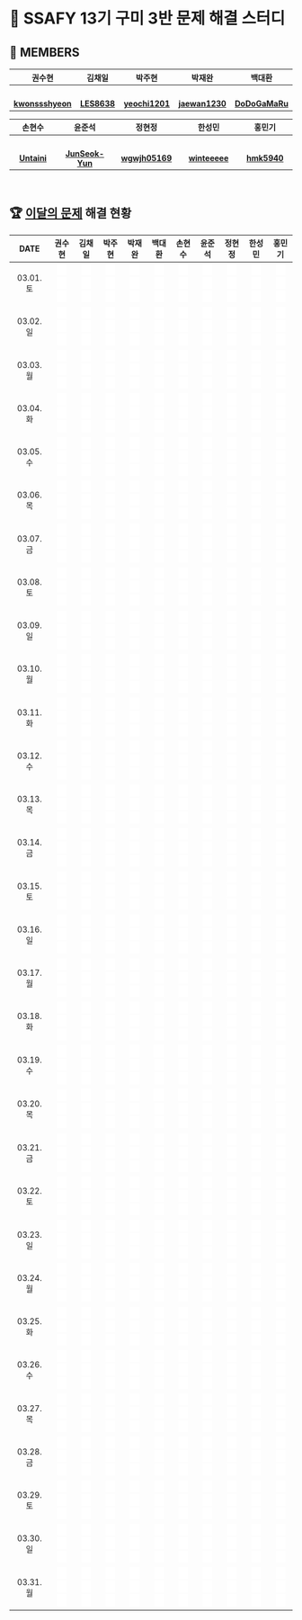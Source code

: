 <!--
<img src="https://d2gd6pc034wcta.cloudfront.net/tier/6-a.svg" width="12px" />
<img src="https://d2gd6pc034wcta.cloudfront.net/tier/11-a.svg" width="12px" />
<img src="https://d2gd6pc034wcta.cloudfront.net/tier/16-a.svg" width="12px" />
-->
# 🩵 SSAFY 13기 구미 3반 문제 해결 스터디
## 👥 MEMBERS
<table>
  <thead>
    <tr><th width="180px">권수현</th><th width="180px">김채일</th><th width="180px">박주현</th><th width="180px">박재완</th><th width="180px">백대환</th></tr>
  </thead>
  <tbody>
   <tr>
    <td align="center"><a href="https://github.com/kwonssshyeon"><img src="https://avatars.githubusercontent.com/kwonssshyeon" width="60px" alt=""></a></td>
    <td align="center"><a href="https://github.com/LES8638"><img src="https://avatars.githubusercontent.com/LES8638" width="60px" alt=""></a></td>
    <td align="center"><a href="https://github.com/yeochi1201"><img src="https://avatars.githubusercontent.com/yeochi1201" width="60px" alt=""></a></td>
    <td align="center"><a href="https://github.com/jaewan1230"><img src="https://avatars.githubusercontent.com/jaewan1230" width="60px" alt=""></a></td>
    <td align="center"><a href="https://github.com/DoDoGaMaRu"><img src="https://avatars.githubusercontent.com/DoDoGaMaRu" width="60px" alt=""></a></td>
  </tr>
    <tr>
      <td align="center"><a href="https://github.com/kwonssshyeon"><b>kwonssshyeon</b></a></td>
      <td align="center"><a href="https://github.com/LES8638"><b>LES8638</b></a></td>
      <td align="center"><a href="https://github.com/yeochi1201"><b>yeochi1201</b></a></td>
      <td align="center"><a href="https://github.com/jaewan1230"><b>jaewan1230</b></a></td>
      <td align="center"><a href="https://github.com/DoDoGaMaRu"><b>DoDoGaMaRu</b></a></td>
    </tr>
  </tbody>
</table>

<table>
  <thead>
    <tr><th width="180px">손현수</th><th width="180px">윤준석</th><th width="180px">정현정</th><th width="180px">한성민</th><th width="180px">홍민기</th></tr>
  </thead>
  <tbody>
     <tr>
      <td align="center"><a href="https://github.com/Untaini"><img src="https://avatars.githubusercontent.com/Untaini" width="60px" alt=""></a></td>
      <td align="center"><a href="https://github.com/JunSeok-Yun"><img src="https://avatars.githubusercontent.com/JunSeok-Yun" width="60px" alt=""></a></td>
      <td align="center"><a href="https://github.com/wgwjh05169"><img src="https://avatars.githubusercontent.com/wgwjh05169" width="60px" alt=""></a></td>
      <td align="center"><a href="https://github.com/winteeeee"><img src="https://avatars.githubusercontent.com/winteeeee" width="60px" alt=""></a></td>
      <td align="center"><a href="https://github.com/hmk5940"><img src="https://avatars.githubusercontent.com/hmk5940" width="60px" alt=""></a></td>
    </tr>
    <tr>
      <td align="center"><a href="https://github.com/Untaini"><b>Untaini</b></a></td>
      <td align="center"><a href="https://github.com/JunSeok-Yun"><b>JunSeok-Yun</b></a></td>
      <td align="center"><a href="https://github.com/wgwjh05169"><b>wgwjh05169</b></a></td>
      <td align="center"><a href="https://github.com/winteeeee"><b>winteeeee</b></a></td>
      <td align="center"><a href="https://github.com/hmk5940"><b>hmk5940</b></a></td>
    </tr>
  </tbody>
</table>

<br>

## 🏆 [이달의 문제](https://github.com/Problem-solve-study/code-store) 해결 현황
<table>
  <thead>
    <tr><th width="100px">DATE</th><th width="80px">권수현</th><th width="80px">김채일</th><th width="80px">박주현</th><th width="80px">박재완</th><th width="80px">백대환</th><th width="80px">손현수</th><th width="80px">윤준석</th><th width="80px">정현정</th><th width="80px">한성민</th><th width="80px">홍민기</th></tr>
  </thead>
  <tbody id="problem-solve-table-body">
    <tr id="0301-tr"> <td align="center"> 03.01. 토 </td>
      <td class="ksh-td"><div align="center"><span class="easy"><img src="blank.svg" height="21px"></span><span class="normal"><img src="blank.svg" height="21px"></span><span class="hard"><img src="blank.svg" height="21px"></span></div></td>
      <td class="kci-td"><div align="center"><span class="easy"><img src="blank.svg" height="21px"></span><span class="normal"><img src="blank.svg" height="21px"></span><span class="hard"><img src="blank.svg" height="21px"></span></div></td>
      <td class="pjh-td"><div align="center"><span class="easy"><img src="blank.svg" height="21px"></span><span class="normal"><img src="blank.svg" height="21px"></span><span class="hard"><img src="blank.svg" height="21px"></span></div></td>
      <td class="pjw-td"><div align="center"><span class="easy"><img src="blank.svg" height="21px"></span><span class="normal"><img src="blank.svg" height="21px"></span><span class="hard"><img src="blank.svg" height="21px"></span></div></td>
      <td class="pdh-td"><div align="center"><span class="easy"><img src="blank.svg" height="21px"></span><span class="normal"><img src="blank.svg" height="21px"></span><span class="hard"><img src="blank.svg" height="21px"></span></div></td>
      <td class="shs-td"><div align="center"><span class="easy"><img src="blank.svg" height="21px"></span><span class="normal"><img src="blank.svg" height="21px"></span><span class="hard"><img src="blank.svg" height="21px"></span></div></td>
      <td class="yjs-td"><div align="center"><span class="easy"><img src="blank.svg" height="21px"></span><span class="normal"><img src="blank.svg" height="21px"></span><span class="hard"><img src="blank.svg" height="21px"></span></div></td>
      <td class="jhj-td"><div align="center"><span class="easy"><img src="blank.svg" height="21px"></span><span class="normal"><img src="blank.svg" height="21px"></span><span class="hard"><img src="blank.svg" height="21px"></span></div></td>
      <td class="hsm-td"><div align="center"><span class="easy"><img src="blank.svg" height="21px"></span><span class="normal"><img src="blank.svg" height="21px"></span><span class="hard"><img src="blank.svg" height="21px"></span></div></td>
      <td class="hmg-td"><div align="center"><span class="easy"><img src="blank.svg" height="21px"></span><span class="normal"><img src="blank.svg" height="21px"></span><span class="hard"><img src="blank.svg" height="21px"></span></div></td>
    </tr>
    <tr id="0302-tr"> <td align="center"> 03.02. 일 </td>
      <td class="ksh-td"><div align="center"><span class="easy"><img src="blank.svg" height="21px"></span><span class="normal"><img src="blank.svg" height="21px"></span><span class="hard"><img src="blank.svg" height="21px"></span></div></td>
      <td class="kci-td"><div align="center"><span class="easy"><img src="blank.svg" height="21px"></span><span class="normal"><img src="blank.svg" height="21px"></span><span class="hard"><img src="blank.svg" height="21px"></span></div></td>
      <td class="pjh-td"><div align="center"><span class="easy"><img src="blank.svg" height="21px"></span><span class="normal"><img src="blank.svg" height="21px"></span><span class="hard"><img src="blank.svg" height="21px"></span></div></td>
      <td class="pjw-td"><div align="center"><span class="easy"><img src="blank.svg" height="21px"></span><span class="normal"><img src="blank.svg" height="21px"></span><span class="hard"><img src="blank.svg" height="21px"></span></div></td>
      <td class="pdh-td"><div align="center"><span class="easy"><img src="blank.svg" height="21px"></span><span class="normal"><img src="blank.svg" height="21px"></span><span class="hard"><img src="blank.svg" height="21px"></span></div></td>
      <td class="shs-td"><div align="center"><span class="easy"><img src="blank.svg" height="21px"></span><span class="normal"><img src="blank.svg" height="21px"></span><span class="hard"><img src="blank.svg" height="21px"></span></div></td>
      <td class="yjs-td"><div align="center"><span class="easy"><img src="blank.svg" height="21px"></span><span class="normal"><img src="blank.svg" height="21px"></span><span class="hard"><img src="blank.svg" height="21px"></span></div></td>
      <td class="jhj-td"><div align="center"><span class="easy"><img src="blank.svg" height="21px"></span><span class="normal"><img src="blank.svg" height="21px"></span><span class="hard"><img src="blank.svg" height="21px"></span></div></td>
      <td class="hsm-td"><div align="center"><span class="easy"><img src="blank.svg" height="21px"></span><span class="normal"><img src="blank.svg" height="21px"></span><span class="hard"><img src="blank.svg" height="21px"></span></div></td>
      <td class="hmg-td"><div align="center"><span class="easy"><img src="blank.svg" height="21px"></span><span class="normal"><img src="blank.svg" height="21px"></span><span class="hard"><img src="blank.svg" height="21px"></span></div></td>
    </tr>
    <tr id="0303-tr"> <td align="center"> 03.03. 월 </td>
      <td class="ksh-td"><div align="center"><span class="easy"><img src="blank.svg" height="21px"></span><span class="normal"><img src="blank.svg" height="21px"></span><span class="hard"><img src="blank.svg" height="21px"></span></div></td>
      <td class="kci-td"><div align="center"><span class="easy"><img src="blank.svg" height="21px"></span><span class="normal"><img src="blank.svg" height="21px"></span><span class="hard"><img src="blank.svg" height="21px"></span></div></td>
      <td class="pjh-td"><div align="center"><span class="easy"><img src="blank.svg" height="21px"></span><span class="normal"><img src="blank.svg" height="21px"></span><span class="hard"><img src="blank.svg" height="21px"></span></div></td>
      <td class="pjw-td"><div align="center"><span class="easy"><img src="blank.svg" height="21px"></span><span class="normal"><img src="blank.svg" height="21px"></span><span class="hard"><img src="blank.svg" height="21px"></span></div></td>
      <td class="pdh-td"><div align="center"><span class="easy"><img src="blank.svg" height="21px"></span><span class="normal"><img src="blank.svg" height="21px"></span><span class="hard"><img src="blank.svg" height="21px"></span></div></td>
      <td class="shs-td"><div align="center"><span class="easy"><img src="blank.svg" height="21px"></span><span class="normal"><img src="blank.svg" height="21px"></span><span class="hard"><img src="blank.svg" height="21px"></span></div></td>
      <td class="yjs-td"><div align="center"><span class="easy"><img src="blank.svg" height="21px"></span><span class="normal"><img src="blank.svg" height="21px"></span><span class="hard"><img src="blank.svg" height="21px"></span></div></td>
      <td class="jhj-td"><div align="center"><span class="easy"><img src="blank.svg" height="21px"></span><span class="normal"><img src="blank.svg" height="21px"></span><span class="hard"><img src="blank.svg" height="21px"></span></div></td>
      <td class="hsm-td"><div align="center"><span class="easy"><img src="blank.svg" height="21px"></span><span class="normal"><img src="blank.svg" height="21px"></span><span class="hard"><img src="blank.svg" height="21px"></span></div></td>
      <td class="hmg-td"><div align="center"><span class="easy"><img src="blank.svg" height="21px"></span><span class="normal"><img src="blank.svg" height="21px"></span><span class="hard"><img src="blank.svg" height="21px"></span></div></td>
    </tr>
    <tr id="0304-tr"> <td align="center"> 03.04. 화 </td>
      <td class="ksh-td"><div align="center"><span class="easy"><img src="blank.svg" height="21px"></span><span class="normal"><img src="blank.svg" height="21px"></span><span class="hard"><img src="blank.svg" height="21px"></span></div></td>
      <td class="kci-td"><div align="center"><span class="easy"><img src="blank.svg" height="21px"></span><span class="normal"><img src="blank.svg" height="21px"></span><span class="hard"><img src="blank.svg" height="21px"></span></div></td>
      <td class="pjh-td"><div align="center"><span class="easy"><img src="blank.svg" height="21px"></span><span class="normal"><img src="blank.svg" height="21px"></span><span class="hard"><img src="blank.svg" height="21px"></span></div></td>
      <td class="pjw-td"><div align="center"><span class="easy"><img src="blank.svg" height="21px"></span><span class="normal"><img src="blank.svg" height="21px"></span><span class="hard"><img src="blank.svg" height="21px"></span></div></td>
      <td class="pdh-td"><div align="center"><span class="easy"><img src="blank.svg" height="21px"></span><span class="normal"><img src="blank.svg" height="21px"></span><span class="hard"><img src="blank.svg" height="21px"></span></div></td>
      <td class="shs-td"><div align="center"><span class="easy"><img src="blank.svg" height="21px"></span><span class="normal"><img src="blank.svg" height="21px"></span><span class="hard"><img src="blank.svg" height="21px"></span></div></td>
      <td class="yjs-td"><div align="center"><span class="easy"><img src="blank.svg" height="21px"></span><span class="normal"><img src="blank.svg" height="21px"></span><span class="hard"><img src="blank.svg" height="21px"></span></div></td>
      <td class="jhj-td"><div align="center"><span class="easy"><img src="blank.svg" height="21px"></span><span class="normal"><img src="blank.svg" height="21px"></span><span class="hard"><img src="blank.svg" height="21px"></span></div></td>
      <td class="hsm-td"><div align="center"><span class="easy"><img src="blank.svg" height="21px"></span><span class="normal"><img src="blank.svg" height="21px"></span><span class="hard"><img src="blank.svg" height="21px"></span></div></td>
      <td class="hmg-td"><div align="center"><span class="easy"><img src="blank.svg" height="21px"></span><span class="normal"><img src="blank.svg" height="21px"></span><span class="hard"><img src="blank.svg" height="21px"></span></div></td>
    </tr>
    <tr id="0305-tr"> <td align="center"> 03.05. 수 </td>
      <td class="ksh-td"><div align="center"><span class="easy"><img src="blank.svg" height="21px"></span><span class="normal"><img src="blank.svg" height="21px"></span><span class="hard"><img src="blank.svg" height="21px"></span></div></td>
      <td class="kci-td"><div align="center"><span class="easy"><img src="blank.svg" height="21px"></span><span class="normal"><img src="blank.svg" height="21px"></span><span class="hard"><img src="blank.svg" height="21px"></span></div></td>
      <td class="pjh-td"><div align="center"><span class="easy"><img src="blank.svg" height="21px"></span><span class="normal"><img src="blank.svg" height="21px"></span><span class="hard"><img src="blank.svg" height="21px"></span></div></td>
      <td class="pjw-td"><div align="center"><span class="easy"><img src="blank.svg" height="21px"></span><span class="normal"><img src="blank.svg" height="21px"></span><span class="hard"><img src="blank.svg" height="21px"></span></div></td>
      <td class="pdh-td"><div align="center"><span class="easy"><img src="blank.svg" height="21px"></span><span class="normal"><img src="blank.svg" height="21px"></span><span class="hard"><img src="blank.svg" height="21px"></span></div></td>
      <td class="shs-td"><div align="center"><span class="easy"><img src="blank.svg" height="21px"></span><span class="normal"><img src="blank.svg" height="21px"></span><span class="hard"><img src="blank.svg" height="21px"></span></div></td>
      <td class="yjs-td"><div align="center"><span class="easy"><img src="blank.svg" height="21px"></span><span class="normal"><img src="blank.svg" height="21px"></span><span class="hard"><img src="blank.svg" height="21px"></span></div></td>
      <td class="jhj-td"><div align="center"><span class="easy"><img src="blank.svg" height="21px"></span><span class="normal"><img src="blank.svg" height="21px"></span><span class="hard"><img src="blank.svg" height="21px"></span></div></td>
      <td class="hsm-td"><div align="center"><span class="easy"><img src="blank.svg" height="21px"></span><span class="normal"><img src="blank.svg" height="21px"></span><span class="hard"><img src="blank.svg" height="21px"></span></div></td>
      <td class="hmg-td"><div align="center"><span class="easy"><img src="blank.svg" height="21px"></span><span class="normal"><img src="blank.svg" height="21px"></span><span class="hard"><img src="blank.svg" height="21px"></span></div></td>
    </tr>
    <tr id="0306-tr"> <td align="center"> 03.06. 목 </td>
      <td class="ksh-td"><div align="center"><span class="easy"><img src="blank.svg" height="21px"></span><span class="normal"><img src="blank.svg" height="21px"></span><span class="hard"><img src="blank.svg" height="21px"></span></div></td>
      <td class="kci-td"><div align="center"><span class="easy"><img src="blank.svg" height="21px"></span><span class="normal"><img src="blank.svg" height="21px"></span><span class="hard"><img src="blank.svg" height="21px"></span></div></td>
      <td class="pjh-td"><div align="center"><span class="easy"><img src="blank.svg" height="21px"></span><span class="normal"><img src="blank.svg" height="21px"></span><span class="hard"><img src="blank.svg" height="21px"></span></div></td>
      <td class="pjw-td"><div align="center"><span class="easy"><img src="blank.svg" height="21px"></span><span class="normal"><img src="blank.svg" height="21px"></span><span class="hard"><img src="blank.svg" height="21px"></span></div></td>
      <td class="pdh-td"><div align="center"><span class="easy"><img src="blank.svg" height="21px"></span><span class="normal"><img src="blank.svg" height="21px"></span><span class="hard"><img src="blank.svg" height="21px"></span></div></td>
      <td class="shs-td"><div align="center"><span class="easy"><img src="blank.svg" height="21px"></span><span class="normal"><img src="blank.svg" height="21px"></span><span class="hard"><img src="blank.svg" height="21px"></span></div></td>
      <td class="yjs-td"><div align="center"><span class="easy"><img src="blank.svg" height="21px"></span><span class="normal"><img src="blank.svg" height="21px"></span><span class="hard"><img src="blank.svg" height="21px"></span></div></td>
      <td class="jhj-td"><div align="center"><span class="easy"><img src="blank.svg" height="21px"></span><span class="normal"><img src="blank.svg" height="21px"></span><span class="hard"><img src="blank.svg" height="21px"></span></div></td>
      <td class="hsm-td"><div align="center"><span class="easy"><img src="blank.svg" height="21px"></span><span class="normal"><img src="blank.svg" height="21px"></span><span class="hard"><img src="blank.svg" height="21px"></span></div></td>
      <td class="hmg-td"><div align="center"><span class="easy"><img src="blank.svg" height="21px"></span><span class="normal"><img src="blank.svg" height="21px"></span><span class="hard"><img src="blank.svg" height="21px"></span></div></td>
    </tr>
    <tr id="0307-tr"> <td align="center"> 03.07. 금 </td>
      <td class="ksh-td"><div align="center"><span class="easy"><img src="blank.svg" height="21px"></span><span class="normal"><img src="blank.svg" height="21px"></span><span class="hard"><img src="blank.svg" height="21px"></span></div></td>
      <td class="kci-td"><div align="center"><span class="easy"><img src="blank.svg" height="21px"></span><span class="normal"><img src="blank.svg" height="21px"></span><span class="hard"><img src="blank.svg" height="21px"></span></div></td>
      <td class="pjh-td"><div align="center"><span class="easy"><img src="blank.svg" height="21px"></span><span class="normal"><img src="blank.svg" height="21px"></span><span class="hard"><img src="blank.svg" height="21px"></span></div></td>
      <td class="pjw-td"><div align="center"><span class="easy"><img src="blank.svg" height="21px"></span><span class="normal"><img src="blank.svg" height="21px"></span><span class="hard"><img src="blank.svg" height="21px"></span></div></td>
      <td class="pdh-td"><div align="center"><span class="easy"><img src="blank.svg" height="21px"></span><span class="normal"><img src="blank.svg" height="21px"></span><span class="hard"><img src="blank.svg" height="21px"></span></div></td>
      <td class="shs-td"><div align="center"><span class="easy"><img src="blank.svg" height="21px"></span><span class="normal"><img src="blank.svg" height="21px"></span><span class="hard"><img src="blank.svg" height="21px"></span></div></td>
      <td class="yjs-td"><div align="center"><span class="easy"><img src="blank.svg" height="21px"></span><span class="normal"><img src="blank.svg" height="21px"></span><span class="hard"><img src="blank.svg" height="21px"></span></div></td>
      <td class="jhj-td"><div align="center"><span class="easy"><img src="blank.svg" height="21px"></span><span class="normal"><img src="blank.svg" height="21px"></span><span class="hard"><img src="blank.svg" height="21px"></span></div></td>
      <td class="hsm-td"><div align="center"><span class="easy"><img src="blank.svg" height="21px"></span><span class="normal"><img src="blank.svg" height="21px"></span><span class="hard"><img src="blank.svg" height="21px"></span></div></td>
      <td class="hmg-td"><div align="center"><span class="easy"><img src="blank.svg" height="21px"></span><span class="normal"><img src="blank.svg" height="21px"></span><span class="hard"><img src="blank.svg" height="21px"></span></div></td>
    </tr>
    <tr id="0308-tr"> <td align="center"> 03.08. 토 </td>
      <td class="ksh-td"><div align="center"><span class="easy"><img src="blank.svg" height="21px"></span><span class="normal"><img src="blank.svg" height="21px"></span><span class="hard"><img src="blank.svg" height="21px"></span></div></td>
      <td class="kci-td"><div align="center"><span class="easy"><img src="blank.svg" height="21px"></span><span class="normal"><img src="blank.svg" height="21px"></span><span class="hard"><img src="blank.svg" height="21px"></span></div></td>
      <td class="pjh-td"><div align="center"><span class="easy"><img src="blank.svg" height="21px"></span><span class="normal"><img src="blank.svg" height="21px"></span><span class="hard"><img src="blank.svg" height="21px"></span></div></td>
      <td class="pjw-td"><div align="center"><span class="easy"><img src="blank.svg" height="21px"></span><span class="normal"><img src="blank.svg" height="21px"></span><span class="hard"><img src="blank.svg" height="21px"></span></div></td>
      <td class="pdh-td"><div align="center"><span class="easy"><img src="blank.svg" height="21px"></span><span class="normal"><img src="blank.svg" height="21px"></span><span class="hard"><img src="blank.svg" height="21px"></span></div></td>
      <td class="shs-td"><div align="center"><span class="easy"><img src="blank.svg" height="21px"></span><span class="normal"><img src="blank.svg" height="21px"></span><span class="hard"><img src="blank.svg" height="21px"></span></div></td>
      <td class="yjs-td"><div align="center"><span class="easy"><img src="blank.svg" height="21px"></span><span class="normal"><img src="blank.svg" height="21px"></span><span class="hard"><img src="blank.svg" height="21px"></span></div></td>
      <td class="jhj-td"><div align="center"><span class="easy"><img src="blank.svg" height="21px"></span><span class="normal"><img src="blank.svg" height="21px"></span><span class="hard"><img src="blank.svg" height="21px"></span></div></td>
      <td class="hsm-td"><div align="center"><span class="easy"><img src="blank.svg" height="21px"></span><span class="normal"><img src="blank.svg" height="21px"></span><span class="hard"><img src="blank.svg" height="21px"></span></div></td>
      <td class="hmg-td"><div align="center"><span class="easy"><img src="blank.svg" height="21px"></span><span class="normal"><img src="blank.svg" height="21px"></span><span class="hard"><img src="blank.svg" height="21px"></span></div></td>
    </tr>
    <tr id="0309-tr"> <td align="center"> 03.09. 일 </td>
      <td class="ksh-td"><div align="center"><span class="easy"><img src="blank.svg" height="21px"></span><span class="normal"><img src="blank.svg" height="21px"></span><span class="hard"><img src="blank.svg" height="21px"></span></div></td>
      <td class="kci-td"><div align="center"><span class="easy"><img src="blank.svg" height="21px"></span><span class="normal"><img src="blank.svg" height="21px"></span><span class="hard"><img src="blank.svg" height="21px"></span></div></td>
      <td class="pjh-td"><div align="center"><span class="easy"><img src="blank.svg" height="21px"></span><span class="normal"><img src="blank.svg" height="21px"></span><span class="hard"><img src="blank.svg" height="21px"></span></div></td>
      <td class="pjw-td"><div align="center"><span class="easy"><img src="blank.svg" height="21px"></span><span class="normal"><img src="blank.svg" height="21px"></span><span class="hard"><img src="blank.svg" height="21px"></span></div></td>
      <td class="pdh-td"><div align="center"><span class="easy"><img src="blank.svg" height="21px"></span><span class="normal"><img src="blank.svg" height="21px"></span><span class="hard"><img src="blank.svg" height="21px"></span></div></td>
      <td class="shs-td"><div align="center"><span class="easy"><img src="blank.svg" height="21px"></span><span class="normal"><img src="blank.svg" height="21px"></span><span class="hard"><img src="blank.svg" height="21px"></span></div></td>
      <td class="yjs-td"><div align="center"><span class="easy"><img src="blank.svg" height="21px"></span><span class="normal"><img src="blank.svg" height="21px"></span><span class="hard"><img src="blank.svg" height="21px"></span></div></td>
      <td class="jhj-td"><div align="center"><span class="easy"><img src="blank.svg" height="21px"></span><span class="normal"><img src="blank.svg" height="21px"></span><span class="hard"><img src="blank.svg" height="21px"></span></div></td>
      <td class="hsm-td"><div align="center"><span class="easy"><img src="blank.svg" height="21px"></span><span class="normal"><img src="blank.svg" height="21px"></span><span class="hard"><img src="blank.svg" height="21px"></span></div></td>
      <td class="hmg-td"><div align="center"><span class="easy"><img src="blank.svg" height="21px"></span><span class="normal"><img src="blank.svg" height="21px"></span><span class="hard"><img src="blank.svg" height="21px"></span></div></td>
    </tr>
    <tr id="0310-tr"> <td align="center"> 03.10. 월 </td>
      <td class="ksh-td"><div align="center"><span class="easy"><img src="blank.svg" height="21px"></span><span class="normal"><img src="blank.svg" height="21px"></span><span class="hard"><img src="blank.svg" height="21px"></span></div></td>
      <td class="kci-td"><div align="center"><span class="easy"><img src="blank.svg" height="21px"></span><span class="normal"><img src="blank.svg" height="21px"></span><span class="hard"><img src="blank.svg" height="21px"></span></div></td>
      <td class="pjh-td"><div align="center"><span class="easy"><img src="blank.svg" height="21px"></span><span class="normal"><img src="blank.svg" height="21px"></span><span class="hard"><img src="blank.svg" height="21px"></span></div></td>
      <td class="pjw-td"><div align="center"><span class="easy"><img src="blank.svg" height="21px"></span><span class="normal"><img src="blank.svg" height="21px"></span><span class="hard"><img src="blank.svg" height="21px"></span></div></td>
      <td class="pdh-td"><div align="center"><span class="easy"><img src="blank.svg" height="21px"></span><span class="normal"><img src="blank.svg" height="21px"></span><span class="hard"><img src="blank.svg" height="21px"></span></div></td>
      <td class="shs-td"><div align="center"><span class="easy"><img src="blank.svg" height="21px"></span><span class="normal"><img src="blank.svg" height="21px"></span><span class="hard"><img src="blank.svg" height="21px"></span></div></td>
      <td class="yjs-td"><div align="center"><span class="easy"><img src="blank.svg" height="21px"></span><span class="normal"><img src="blank.svg" height="21px"></span><span class="hard"><img src="blank.svg" height="21px"></span></div></td>
      <td class="jhj-td"><div align="center"><span class="easy"><img src="blank.svg" height="21px"></span><span class="normal"><img src="blank.svg" height="21px"></span><span class="hard"><img src="blank.svg" height="21px"></span></div></td>
      <td class="hsm-td"><div align="center"><span class="easy"><img src="blank.svg" height="21px"></span><span class="normal"><img src="blank.svg" height="21px"></span><span class="hard"><img src="blank.svg" height="21px"></span></div></td>
      <td class="hmg-td"><div align="center"><span class="easy"><img src="blank.svg" height="21px"></span><span class="normal"><img src="blank.svg" height="21px"></span><span class="hard"><img src="blank.svg" height="21px"></span></div></td>
    </tr>
    <tr id="0311-tr"> <td align="center"> 03.11. 화 </td>
      <td class="ksh-td"><div align="center"><span class="easy"><img src="blank.svg" height="21px"></span><span class="normal"><img src="blank.svg" height="21px"></span><span class="hard"><img src="blank.svg" height="21px"></span></div></td>
      <td class="kci-td"><div align="center"><span class="easy"><img src="blank.svg" height="21px"></span><span class="normal"><img src="blank.svg" height="21px"></span><span class="hard"><img src="blank.svg" height="21px"></span></div></td>
      <td class="pjh-td"><div align="center"><span class="easy"><img src="blank.svg" height="21px"></span><span class="normal"><img src="blank.svg" height="21px"></span><span class="hard"><img src="blank.svg" height="21px"></span></div></td>
      <td class="pjw-td"><div align="center"><span class="easy"><img src="blank.svg" height="21px"></span><span class="normal"><img src="blank.svg" height="21px"></span><span class="hard"><img src="blank.svg" height="21px"></span></div></td>
      <td class="pdh-td"><div align="center"><span class="easy"><img src="blank.svg" height="21px"></span><span class="normal"><img src="blank.svg" height="21px"></span><span class="hard"><img src="blank.svg" height="21px"></span></div></td>
      <td class="shs-td"><div align="center"><span class="easy"><img src="blank.svg" height="21px"></span><span class="normal"><img src="blank.svg" height="21px"></span><span class="hard"><img src="blank.svg" height="21px"></span></div></td>
      <td class="yjs-td"><div align="center"><span class="easy"><img src="blank.svg" height="21px"></span><span class="normal"><img src="blank.svg" height="21px"></span><span class="hard"><img src="blank.svg" height="21px"></span></div></td>
      <td class="jhj-td"><div align="center"><span class="easy"><img src="blank.svg" height="21px"></span><span class="normal"><img src="blank.svg" height="21px"></span><span class="hard"><img src="blank.svg" height="21px"></span></div></td>
      <td class="hsm-td"><div align="center"><span class="easy"><img src="blank.svg" height="21px"></span><span class="normal"><img src="blank.svg" height="21px"></span><span class="hard"><img src="blank.svg" height="21px"></span></div></td>
      <td class="hmg-td"><div align="center"><span class="easy"><img src="blank.svg" height="21px"></span><span class="normal"><img src="blank.svg" height="21px"></span><span class="hard"><img src="blank.svg" height="21px"></span></div></td>
    </tr>
    <tr id="0312-tr"> <td align="center"> 03.12. 수 </td>
      <td class="ksh-td"><div align="center"><span class="easy"><img src="blank.svg" height="21px"></span><span class="normal"><img src="blank.svg" height="21px"></span><span class="hard"><img src="blank.svg" height="21px"></span></div></td>
      <td class="kci-td"><div align="center"><span class="easy"><img src="blank.svg" height="21px"></span><span class="normal"><img src="blank.svg" height="21px"></span><span class="hard"><img src="blank.svg" height="21px"></span></div></td>
      <td class="pjh-td"><div align="center"><span class="easy"><img src="blank.svg" height="21px"></span><span class="normal"><img src="blank.svg" height="21px"></span><span class="hard"><img src="blank.svg" height="21px"></span></div></td>
      <td class="pjw-td"><div align="center"><span class="easy"><img src="blank.svg" height="21px"></span><span class="normal"><img src="blank.svg" height="21px"></span><span class="hard"><img src="blank.svg" height="21px"></span></div></td>
      <td class="pdh-td"><div align="center"><span class="easy"><img src="blank.svg" height="21px"></span><span class="normal"><img src="blank.svg" height="21px"></span><span class="hard"><img src="blank.svg" height="21px"></span></div></td>
      <td class="shs-td"><div align="center"><span class="easy"><img src="blank.svg" height="21px"></span><span class="normal"><img src="blank.svg" height="21px"></span><span class="hard"><img src="blank.svg" height="21px"></span></div></td>
      <td class="yjs-td"><div align="center"><span class="easy"><img src="blank.svg" height="21px"></span><span class="normal"><img src="blank.svg" height="21px"></span><span class="hard"><img src="blank.svg" height="21px"></span></div></td>
      <td class="jhj-td"><div align="center"><span class="easy"><img src="blank.svg" height="21px"></span><span class="normal"><img src="blank.svg" height="21px"></span><span class="hard"><img src="blank.svg" height="21px"></span></div></td>
      <td class="hsm-td"><div align="center"><span class="easy"><img src="blank.svg" height="21px"></span><span class="normal"><img src="blank.svg" height="21px"></span><span class="hard"><img src="blank.svg" height="21px"></span></div></td>
      <td class="hmg-td"><div align="center"><span class="easy"><img src="blank.svg" height="21px"></span><span class="normal"><img src="blank.svg" height="21px"></span><span class="hard"><img src="blank.svg" height="21px"></span></div></td>
    </tr>
    <tr id="0313-tr"> <td align="center"> 03.13. 목 </td>
      <td class="ksh-td"><div align="center"><span class="easy"><img src="blank.svg" height="21px"></span><span class="normal"><img src="blank.svg" height="21px"></span><span class="hard"><img src="blank.svg" height="21px"></span></div></td>
      <td class="kci-td"><div align="center"><span class="easy"><img src="blank.svg" height="21px"></span><span class="normal"><img src="blank.svg" height="21px"></span><span class="hard"><img src="blank.svg" height="21px"></span></div></td>
      <td class="pjh-td"><div align="center"><span class="easy"><img src="blank.svg" height="21px"></span><span class="normal"><img src="blank.svg" height="21px"></span><span class="hard"><img src="blank.svg" height="21px"></span></div></td>
      <td class="pjw-td"><div align="center"><span class="easy"><img src="blank.svg" height="21px"></span><span class="normal"><img src="blank.svg" height="21px"></span><span class="hard"><img src="blank.svg" height="21px"></span></div></td>
      <td class="pdh-td"><div align="center"><span class="easy"><img src="blank.svg" height="21px"></span><span class="normal"><img src="blank.svg" height="21px"></span><span class="hard"><img src="blank.svg" height="21px"></span></div></td>
      <td class="shs-td"><div align="center"><span class="easy"><img src="blank.svg" height="21px"></span><span class="normal"><img src="blank.svg" height="21px"></span><span class="hard"><img src="blank.svg" height="21px"></span></div></td>
      <td class="yjs-td"><div align="center"><span class="easy"><img src="blank.svg" height="21px"></span><span class="normal"><img src="blank.svg" height="21px"></span><span class="hard"><img src="blank.svg" height="21px"></span></div></td>
      <td class="jhj-td"><div align="center"><span class="easy"><img src="blank.svg" height="21px"></span><span class="normal"><img src="blank.svg" height="21px"></span><span class="hard"><img src="blank.svg" height="21px"></span></div></td>
      <td class="hsm-td"><div align="center"><span class="easy"><img src="blank.svg" height="21px"></span><span class="normal"><img src="blank.svg" height="21px"></span><span class="hard"><img src="blank.svg" height="21px"></span></div></td>
      <td class="hmg-td"><div align="center"><span class="easy"><img src="blank.svg" height="21px"></span><span class="normal"><img src="blank.svg" height="21px"></span><span class="hard"><img src="blank.svg" height="21px"></span></div></td>
    </tr>
    <tr id="0314-tr"> <td align="center"> 03.14. 금 </td>
      <td class="ksh-td"><div align="center"><span class="easy"><img src="blank.svg" height="21px"></span><span class="normal"><img src="blank.svg" height="21px"></span><span class="hard"><img src="blank.svg" height="21px"></span></div></td>
      <td class="kci-td"><div align="center"><span class="easy"><img src="blank.svg" height="21px"></span><span class="normal"><img src="blank.svg" height="21px"></span><span class="hard"><img src="blank.svg" height="21px"></span></div></td>
      <td class="pjh-td"><div align="center"><span class="easy"><img src="blank.svg" height="21px"></span><span class="normal"><img src="blank.svg" height="21px"></span><span class="hard"><img src="blank.svg" height="21px"></span></div></td>
      <td class="pjw-td"><div align="center"><span class="easy"><img src="blank.svg" height="21px"></span><span class="normal"><img src="blank.svg" height="21px"></span><span class="hard"><img src="blank.svg" height="21px"></span></div></td>
      <td class="pdh-td"><div align="center"><span class="easy"><img src="blank.svg" height="21px"></span><span class="normal"><img src="blank.svg" height="21px"></span><span class="hard"><img src="blank.svg" height="21px"></span></div></td>
      <td class="shs-td"><div align="center"><span class="easy"><img src="blank.svg" height="21px"></span><span class="normal"><img src="blank.svg" height="21px"></span><span class="hard"><img src="blank.svg" height="21px"></span></div></td>
      <td class="yjs-td"><div align="center"><span class="easy"><img src="blank.svg" height="21px"></span><span class="normal"><img src="blank.svg" height="21px"></span><span class="hard"><img src="blank.svg" height="21px"></span></div></td>
      <td class="jhj-td"><div align="center"><span class="easy"><img src="blank.svg" height="21px"></span><span class="normal"><img src="blank.svg" height="21px"></span><span class="hard"><img src="blank.svg" height="21px"></span></div></td>
      <td class="hsm-td"><div align="center"><span class="easy"><img src="blank.svg" height="21px"></span><span class="normal"><img src="blank.svg" height="21px"></span><span class="hard"><img src="blank.svg" height="21px"></span></div></td>
      <td class="hmg-td"><div align="center"><span class="easy"><img src="blank.svg" height="21px"></span><span class="normal"><img src="blank.svg" height="21px"></span><span class="hard"><img src="blank.svg" height="21px"></span></div></td>
    </tr>
    <tr id="0315-tr"> <td align="center"> 03.15. 토 </td>
      <td class="ksh-td"><div align="center"><span class="easy"><img src="blank.svg" height="21px"></span><span class="normal"><img src="blank.svg" height="21px"></span><span class="hard"><img src="blank.svg" height="21px"></span></div></td>
      <td class="kci-td"><div align="center"><span class="easy"><img src="blank.svg" height="21px"></span><span class="normal"><img src="blank.svg" height="21px"></span><span class="hard"><img src="blank.svg" height="21px"></span></div></td>
      <td class="pjh-td"><div align="center"><span class="easy"><img src="blank.svg" height="21px"></span><span class="normal"><img src="blank.svg" height="21px"></span><span class="hard"><img src="blank.svg" height="21px"></span></div></td>
      <td class="pjw-td"><div align="center"><span class="easy"><img src="blank.svg" height="21px"></span><span class="normal"><img src="blank.svg" height="21px"></span><span class="hard"><img src="blank.svg" height="21px"></span></div></td>
      <td class="pdh-td"><div align="center"><span class="easy"><img src="blank.svg" height="21px"></span><span class="normal"><img src="blank.svg" height="21px"></span><span class="hard"><img src="blank.svg" height="21px"></span></div></td>
      <td class="shs-td"><div align="center"><span class="easy"><img src="blank.svg" height="21px"></span><span class="normal"><img src="blank.svg" height="21px"></span><span class="hard"><img src="blank.svg" height="21px"></span></div></td>
      <td class="yjs-td"><div align="center"><span class="easy"><img src="blank.svg" height="21px"></span><span class="normal"><img src="blank.svg" height="21px"></span><span class="hard"><img src="blank.svg" height="21px"></span></div></td>
      <td class="jhj-td"><div align="center"><span class="easy"><img src="blank.svg" height="21px"></span><span class="normal"><img src="blank.svg" height="21px"></span><span class="hard"><img src="blank.svg" height="21px"></span></div></td>
      <td class="hsm-td"><div align="center"><span class="easy"><img src="blank.svg" height="21px"></span><span class="normal"><img src="blank.svg" height="21px"></span><span class="hard"><img src="blank.svg" height="21px"></span></div></td>
      <td class="hmg-td"><div align="center"><span class="easy"><img src="blank.svg" height="21px"></span><span class="normal"><img src="blank.svg" height="21px"></span><span class="hard"><img src="blank.svg" height="21px"></span></div></td>
    </tr>
    <tr id="0316-tr"> <td align="center"> 03.16. 일 </td>
      <td class="ksh-td"><div align="center"><span class="easy"><img src="blank.svg" height="21px"></span><span class="normal"><img src="blank.svg" height="21px"></span><span class="hard"><img src="blank.svg" height="21px"></span></div></td>
      <td class="kci-td"><div align="center"><span class="easy"><img src="blank.svg" height="21px"></span><span class="normal"><img src="blank.svg" height="21px"></span><span class="hard"><img src="blank.svg" height="21px"></span></div></td>
      <td class="pjh-td"><div align="center"><span class="easy"><img src="blank.svg" height="21px"></span><span class="normal"><img src="blank.svg" height="21px"></span><span class="hard"><img src="blank.svg" height="21px"></span></div></td>
      <td class="pjw-td"><div align="center"><span class="easy"><img src="blank.svg" height="21px"></span><span class="normal"><img src="blank.svg" height="21px"></span><span class="hard"><img src="blank.svg" height="21px"></span></div></td>
      <td class="pdh-td"><div align="center"><span class="easy"><img src="blank.svg" height="21px"></span><span class="normal"><img src="blank.svg" height="21px"></span><span class="hard"><img src="blank.svg" height="21px"></span></div></td>
      <td class="shs-td"><div align="center"><span class="easy"><img src="blank.svg" height="21px"></span><span class="normal"><img src="blank.svg" height="21px"></span><span class="hard"><img src="blank.svg" height="21px"></span></div></td>
      <td class="yjs-td"><div align="center"><span class="easy"><img src="blank.svg" height="21px"></span><span class="normal"><img src="blank.svg" height="21px"></span><span class="hard"><img src="blank.svg" height="21px"></span></div></td>
      <td class="jhj-td"><div align="center"><span class="easy"><img src="blank.svg" height="21px"></span><span class="normal"><img src="blank.svg" height="21px"></span><span class="hard"><img src="blank.svg" height="21px"></span></div></td>
      <td class="hsm-td"><div align="center"><span class="easy"><img src="blank.svg" height="21px"></span><span class="normal"><img src="blank.svg" height="21px"></span><span class="hard"><img src="blank.svg" height="21px"></span></div></td>
      <td class="hmg-td"><div align="center"><span class="easy"><img src="blank.svg" height="21px"></span><span class="normal"><img src="blank.svg" height="21px"></span><span class="hard"><img src="blank.svg" height="21px"></span></div></td>
    </tr>
    <tr id="0317-tr"> <td align="center"> 03.17. 월 </td>
      <td class="ksh-td"><div align="center"><span class="easy"><img src="blank.svg" height="21px"></span><span class="normal"><img src="blank.svg" height="21px"></span><span class="hard"><img src="blank.svg" height="21px"></span></div></td>
      <td class="kci-td"><div align="center"><span class="easy"><img src="blank.svg" height="21px"></span><span class="normal"><img src="blank.svg" height="21px"></span><span class="hard"><img src="blank.svg" height="21px"></span></div></td>
      <td class="pjh-td"><div align="center"><span class="easy"><img src="blank.svg" height="21px"></span><span class="normal"><img src="blank.svg" height="21px"></span><span class="hard"><img src="blank.svg" height="21px"></span></div></td>
      <td class="pjw-td"><div align="center"><span class="easy"><img src="blank.svg" height="21px"></span><span class="normal"><img src="blank.svg" height="21px"></span><span class="hard"><img src="blank.svg" height="21px"></span></div></td>
      <td class="pdh-td"><div align="center"><span class="easy"><img src="blank.svg" height="21px"></span><span class="normal"><img src="blank.svg" height="21px"></span><span class="hard"><img src="blank.svg" height="21px"></span></div></td>
      <td class="shs-td"><div align="center"><span class="easy"><img src="blank.svg" height="21px"></span><span class="normal"><img src="blank.svg" height="21px"></span><span class="hard"><img src="platinum.svg" height="21px"></span></div></td>
      <td class="yjs-td"><div align="center"><span class="easy"><img src="blank.svg" height="21px"></span><span class="normal"><img src="blank.svg" height="21px"></span><span class="hard"><img src="blank.svg" height="21px"></span></div></td>
      <td class="jhj-td"><div align="center"><span class="easy"><img src="blank.svg" height="21px"></span><span class="normal"><img src="blank.svg" height="21px"></span><span class="hard"><img src="blank.svg" height="21px"></span></div></td>
      <td class="hsm-td"><div align="center"><span class="easy"><img src="blank.svg" height="21px"></span><span class="normal"><img src="blank.svg" height="21px"></span><span class="hard"><img src="platinum.svg" height="21px"></span></div></td>
      <td class="hmg-td"><div align="center"><span class="easy"><img src="blank.svg" height="21px"></span><span class="normal"><img src="blank.svg" height="21px"></span><span class="hard"><img src="blank.svg" height="21px"></span></div></td>
    </tr>
    <tr id="0318-tr"> <td align="center"> 03.18. 화 </td>
      <td class="ksh-td"><div align="center"><span class="easy"><img src="blank.svg" height="21px"></span><span class="normal"><img src="blank.svg" height="21px"></span><span class="hard"><img src="blank.svg" height="21px"></span></div></td>
      <td class="kci-td"><div align="center"><span class="easy"><img src="blank.svg" height="21px"></span><span class="normal"><img src="blank.svg" height="21px"></span><span class="hard"><img src="blank.svg" height="21px"></span></div></td>
      <td class="pjh-td"><div align="center"><span class="easy"><img src="blank.svg" height="21px"></span><span class="normal"><img src="blank.svg" height="21px"></span><span class="hard"><img src="blank.svg" height="21px"></span></div></td>
      <td class="pjw-td"><div align="center"><span class="easy"><img src="blank.svg" height="21px"></span><span class="normal"><img src="blank.svg" height="21px"></span><span class="hard"><img src="blank.svg" height="21px"></span></div></td>
      <td class="pdh-td"><div align="center"><span class="easy"><img src="blank.svg" height="21px"></span><span class="normal"><img src="blank.svg" height="21px"></span><span class="hard"><img src="blank.svg" height="21px"></span></div></td>
      <td class="shs-td"><div align="center"><span class="easy"><img src="blank.svg" height="21px"></span><span class="normal"><img src="blank.svg" height="21px"></span><span class="hard"><img src="blank.svg" height="21px"></span></div></td>
      <td class="yjs-td"><div align="center"><span class="easy"><img src="blank.svg" height="21px"></span><span class="normal"><img src="blank.svg" height="21px"></span><span class="hard"><img src="blank.svg" height="21px"></span></div></td>
      <td class="jhj-td"><div align="center"><span class="easy"><img src="blank.svg" height="21px"></span><span class="normal"><img src="blank.svg" height="21px"></span><span class="hard"><img src="blank.svg" height="21px"></span></div></td>
      <td class="hsm-td"><div align="center"><span class="easy"><img src="blank.svg" height="21px"></span><span class="normal"><img src="gold.svg" height="21px"></span><span class="hard"><img src="blank.svg" height="21px"></span></div></td>
      <td class="hmg-td"><div align="center"><span class="easy"><img src="blank.svg" height="21px"></span><span class="normal"><img src="blank.svg" height="21px"></span><span class="hard"><img src="blank.svg" height="21px"></span></div></td>
    </tr>
    <tr id="0319-tr"> <td align="center"> 03.19. 수 </td>
      <td class="ksh-td"><div align="center"><span class="easy"><img src="blank.svg" height="21px"></span><span class="normal"><img src="blank.svg" height="21px"></span><span class="hard"><img src="blank.svg" height="21px"></span></div></td>
      <td class="kci-td"><div align="center"><span class="easy"><img src="silver.svg" height="22px"></span><span class="normal"><img src="gold.svg" height="21px"></span><span class="hard"><img src="blank.svg" height="21px"></span></div></td>
      <td class="pjh-td"><div align="center"><span class="easy"><img src="blank.svg" height="21px"></span><span class="normal"><img src="blank.svg" height="21px"></span><span class="hard"><img src="blank.svg" height="21px"></span></div></td>
      <td class="pjw-td"><div align="center"><span class="easy"><img src="silver.svg" height="22px"></span><span class="normal"><img src="blank.svg" height="21px"></span><span class="hard"><img src="blank.svg" height="21px"></span></div></td>
      <td class="pdh-td"><div align="center"><span class="easy"><img src="silver.svg" height="22px"></span><span class="normal"><img src="gold.svg" height="21px"></span><span class="hard"><img src="blank.svg" height="21px"></span></div></td>
      <td class="shs-td"><div align="center"><span class="easy"><img src="silver.svg" height="22px"></span><span class="normal"><img src="gold.svg" height="21px"></span><span class="hard"><img src="blank.svg" height="21px"></span></div></td>
      <td class="yjs-td"><div align="center"><span class="easy"><img src="blank.svg" height="21px"></span><span class="normal"><img src="blank.svg" height="21px"></span><span class="hard"><img src="blank.svg" height="21px"></span></div></td>
      <td class="jhj-td"><div align="center"><span class="easy"><img src="silver.svg" height="22px"></span><span class="normal"><img src="blank.svg" height="21px"></span><span class="hard"><img src="blank.svg" height="21px"></span></div></td>
      <td class="hsm-td"><div align="center"><span class="easy"><img src="blank.svg" height="21px"></span><span class="normal"><img src="blank.svg" height="21px"></span><span class="hard"><img src="blank.svg" height="21px"></span></div></td>
      <td class="hmg-td"><div align="center"><span class="easy"><img src="blank.svg" height="21px"></span><span class="normal"><img src="blank.svg" height="21px"></span><span class="hard"><img src="blank.svg" height="21px"></span></div></td>
    </tr>
    <tr id="0320-tr"> <td align="center"> 03.20. 목 </td>
      <td class="ksh-td"><div align="center"><span class="easy"><img src="blank.svg" height="21px"></span><span class="normal"><img src="blank.svg" height="21px"></span><span class="hard"><img src="blank.svg" height="21px"></span></div></td>
      <td class="kci-td"><div align="center"><span class="easy"><img src="silver.svg" height="22px"></span><span class="normal"><img src="gold.svg" height="21px"></span><span class="hard"><img src="blank.svg" height="21px"></span></div></td>
      <td class="pjh-td"><div align="center"><span class="easy"><img src="blank.svg" height="21px"></span><span class="normal"><img src="blank.svg" height="21px"></span><span class="hard"><img src="blank.svg" height="21px"></span></div></td>
      <td class="pjw-td"><div align="center"><span class="easy"><img src="silver.svg" height="22px"></span><span class="normal"><img src="gold.svg" height="21px"></span><span class="hard"><img src="blank.svg" height="21px"></span></div></td>
      <td class="pdh-td"><div align="center"><span class="easy"><img src="silver.svg" height="22px"></span><span class="normal"><img src="blank.svg" height="21px"></span><span class="hard"><img src="blank.svg" height="21px"></span></div></td>
      <td class="shs-td"><div align="center"><span class="easy"><img src="silver.svg" height="22px"></span><span class="normal"><img src="gold.svg" height="21px"></span><span class="hard"><img src="blank.svg" height="21px"></span></div></td>
      <td class="yjs-td"><div align="center"><span class="easy"><img src="blank.svg" height="21px"></span><span class="normal"><img src="blank.svg" height="21px"></span><span class="hard"><img src="blank.svg" height="21px"></span></div></td>
      <td class="jhj-td"><div align="center"><span class="easy"><img src="silver.svg" height="22px"></span><span class="normal"><img src="gold.svg" height="21px"></span><span class="hard"><img src="blank.svg" height="21px"></span></div></td>
      <td class="hsm-td"><div align="center"><span class="easy"><img src="silver.svg" height="22px"></span><span class="normal"><img src="gold.svg" height="21px"></span><span class="hard"><img src="blank.svg" height="21px"></span></div></td>
      <td class="hmg-td"><div align="center"><span class="easy"><img src="silver.svg" height="22px"></span><span class="normal"><img src="blank.svg" height="21px"></span><span class="hard"><img src="blank.svg" height="21px"></span></div></td>
    </tr>
    <tr id="0321-tr"> <td align="center"> 03.21. 금 </td>
      <td class="ksh-td"><div align="center"><span class="easy"><img src="blank.svg" height="21px"></span><span class="normal"><img src="blank.svg" height="21px"></span><span class="hard"><img src="blank.svg" height="21px"></span></div></td>
      <td class="kci-td"><div align="center"><span class="easy"><img src="blank.svg" height="21px"></span><span class="normal"><img src="blank.svg" height="21px"></span><span class="hard"><img src="blank.svg" height="21px"></span></div></td>
      <td class="pjh-td"><div align="center"><span class="easy"><img src="blank.svg" height="21px"></span><span class="normal"><img src="blank.svg" height="21px"></span><span class="hard"><img src="blank.svg" height="21px"></span></div></td>
      <td class="pjw-td"><div align="center"><span class="easy"><img src="blank.svg" height="21px"></span><span class="normal"><img src="blank.svg" height="21px"></span><span class="hard"><img src="blank.svg" height="21px"></span></div></td>
      <td class="pdh-td"><div align="center"><span class="easy"><img src="blank.svg" height="21px"></span><span class="normal"><img src="blank.svg" height="21px"></span><span class="hard"><img src="blank.svg" height="21px"></span></div></td>
      <td class="shs-td"><div align="center"><span class="easy"><img src="blank.svg" height="21px"></span><span class="normal"><img src="blank.svg" height="21px"></span><span class="hard"><img src="blank.svg" height="21px"></span></div></td>
      <td class="yjs-td"><div align="center"><span class="easy"><img src="blank.svg" height="21px"></span><span class="normal"><img src="blank.svg" height="21px"></span><span class="hard"><img src="blank.svg" height="21px"></span></div></td>
      <td class="jhj-td"><div align="center"><span class="easy"><img src="blank.svg" height="21px"></span><span class="normal"><img src="blank.svg" height="21px"></span><span class="hard"><img src="blank.svg" height="21px"></span></div></td>
      <td class="hsm-td"><div align="center"><span class="easy"><img src="blank.svg" height="21px"></span><span class="normal"><img src="blank.svg" height="21px"></span><span class="hard"><img src="blank.svg" height="21px"></span></div></td>
      <td class="hmg-td"><div align="center"><span class="easy"><img src="blank.svg" height="21px"></span><span class="normal"><img src="blank.svg" height="21px"></span><span class="hard"><img src="blank.svg" height="21px"></span></div></td>
    </tr>
    <tr id="0322-tr"> <td align="center"> 03.22. 토 </td>
      <td class="ksh-td"><div align="center"><span class="easy"><img src="blank.svg" height="21px"></span><span class="normal"><img src="blank.svg" height="21px"></span><span class="hard"><img src="blank.svg" height="21px"></span></div></td>
      <td class="kci-td"><div align="center"><span class="easy"><img src="blank.svg" height="21px"></span><span class="normal"><img src="blank.svg" height="21px"></span><span class="hard"><img src="blank.svg" height="21px"></span></div></td>
      <td class="pjh-td"><div align="center"><span class="easy"><img src="blank.svg" height="21px"></span><span class="normal"><img src="blank.svg" height="21px"></span><span class="hard"><img src="blank.svg" height="21px"></span></div></td>
      <td class="pjw-td"><div align="center"><span class="easy"><img src="blank.svg" height="21px"></span><span class="normal"><img src="blank.svg" height="21px"></span><span class="hard"><img src="blank.svg" height="21px"></span></div></td>
      <td class="pdh-td"><div align="center"><span class="easy"><img src="blank.svg" height="21px"></span><span class="normal"><img src="blank.svg" height="21px"></span><span class="hard"><img src="blank.svg" height="21px"></span></div></td>
      <td class="shs-td"><div align="center"><span class="easy"><img src="blank.svg" height="21px"></span><span class="normal"><img src="blank.svg" height="21px"></span><span class="hard"><img src="blank.svg" height="21px"></span></div></td>
      <td class="yjs-td"><div align="center"><span class="easy"><img src="blank.svg" height="21px"></span><span class="normal"><img src="blank.svg" height="21px"></span><span class="hard"><img src="blank.svg" height="21px"></span></div></td>
      <td class="jhj-td"><div align="center"><span class="easy"><img src="blank.svg" height="21px"></span><span class="normal"><img src="blank.svg" height="21px"></span><span class="hard"><img src="blank.svg" height="21px"></span></div></td>
      <td class="hsm-td"><div align="center"><span class="easy"><img src="blank.svg" height="21px"></span><span class="normal"><img src="blank.svg" height="21px"></span><span class="hard"><img src="blank.svg" height="21px"></span></div></td>
      <td class="hmg-td"><div align="center"><span class="easy"><img src="blank.svg" height="21px"></span><span class="normal"><img src="blank.svg" height="21px"></span><span class="hard"><img src="blank.svg" height="21px"></span></div></td>
    </tr>
    <tr id="0323-tr"> <td align="center"> 03.23. 일 </td>
      <td class="ksh-td"><div align="center"><span class="easy"><img src="blank.svg" height="21px"></span><span class="normal"><img src="blank.svg" height="21px"></span><span class="hard"><img src="blank.svg" height="21px"></span></div></td>
      <td class="kci-td"><div align="center"><span class="easy"><img src="blank.svg" height="21px"></span><span class="normal"><img src="blank.svg" height="21px"></span><span class="hard"><img src="blank.svg" height="21px"></span></div></td>
      <td class="pjh-td"><div align="center"><span class="easy"><img src="blank.svg" height="21px"></span><span class="normal"><img src="blank.svg" height="21px"></span><span class="hard"><img src="blank.svg" height="21px"></span></div></td>
      <td class="pjw-td"><div align="center"><span class="easy"><img src="blank.svg" height="21px"></span><span class="normal"><img src="blank.svg" height="21px"></span><span class="hard"><img src="blank.svg" height="21px"></span></div></td>
      <td class="pdh-td"><div align="center"><span class="easy"><img src="blank.svg" height="21px"></span><span class="normal"><img src="blank.svg" height="21px"></span><span class="hard"><img src="blank.svg" height="21px"></span></div></td>
      <td class="shs-td"><div align="center"><span class="easy"><img src="blank.svg" height="21px"></span><span class="normal"><img src="blank.svg" height="21px"></span><span class="hard"><img src="blank.svg" height="21px"></span></div></td>
      <td class="yjs-td"><div align="center"><span class="easy"><img src="blank.svg" height="21px"></span><span class="normal"><img src="blank.svg" height="21px"></span><span class="hard"><img src="blank.svg" height="21px"></span></div></td>
      <td class="jhj-td"><div align="center"><span class="easy"><img src="blank.svg" height="21px"></span><span class="normal"><img src="blank.svg" height="21px"></span><span class="hard"><img src="blank.svg" height="21px"></span></div></td>
      <td class="hsm-td"><div align="center"><span class="easy"><img src="blank.svg" height="21px"></span><span class="normal"><img src="blank.svg" height="21px"></span><span class="hard"><img src="blank.svg" height="21px"></span></div></td>
      <td class="hmg-td"><div align="center"><span class="easy"><img src="blank.svg" height="21px"></span><span class="normal"><img src="blank.svg" height="21px"></span><span class="hard"><img src="blank.svg" height="21px"></span></div></td>
    </tr>
    <tr id="0324-tr"> <td align="center"> 03.24. 월 </td>
      <td class="ksh-td"><div align="center"><span class="easy"><img src="blank.svg" height="21px"></span><span class="normal"><img src="blank.svg" height="21px"></span><span class="hard"><img src="blank.svg" height="21px"></span></div></td>
      <td class="kci-td"><div align="center"><span class="easy"><img src="blank.svg" height="21px"></span><span class="normal"><img src="blank.svg" height="21px"></span><span class="hard"><img src="blank.svg" height="21px"></span></div></td>
      <td class="pjh-td"><div align="center"><span class="easy"><img src="blank.svg" height="21px"></span><span class="normal"><img src="blank.svg" height="21px"></span><span class="hard"><img src="blank.svg" height="21px"></span></div></td>
      <td class="pjw-td"><div align="center"><span class="easy"><img src="blank.svg" height="21px"></span><span class="normal"><img src="blank.svg" height="21px"></span><span class="hard"><img src="blank.svg" height="21px"></span></div></td>
      <td class="pdh-td"><div align="center"><span class="easy"><img src="blank.svg" height="21px"></span><span class="normal"><img src="blank.svg" height="21px"></span><span class="hard"><img src="blank.svg" height="21px"></span></div></td>
      <td class="shs-td"><div align="center"><span class="easy"><img src="blank.svg" height="21px"></span><span class="normal"><img src="blank.svg" height="21px"></span><span class="hard"><img src="blank.svg" height="21px"></span></div></td>
      <td class="yjs-td"><div align="center"><span class="easy"><img src="blank.svg" height="21px"></span><span class="normal"><img src="blank.svg" height="21px"></span><span class="hard"><img src="blank.svg" height="21px"></span></div></td>
      <td class="jhj-td"><div align="center"><span class="easy"><img src="blank.svg" height="21px"></span><span class="normal"><img src="blank.svg" height="21px"></span><span class="hard"><img src="blank.svg" height="21px"></span></div></td>
      <td class="hsm-td"><div align="center"><span class="easy"><img src="blank.svg" height="21px"></span><span class="normal"><img src="blank.svg" height="21px"></span><span class="hard"><img src="blank.svg" height="21px"></span></div></td>
      <td class="hmg-td"><div align="center"><span class="easy"><img src="blank.svg" height="21px"></span><span class="normal"><img src="blank.svg" height="21px"></span><span class="hard"><img src="blank.svg" height="21px"></span></div></td>
    </tr>
    <tr id="0325-tr"> <td align="center"> 03.25. 화 </td>
      <td class="ksh-td"><div align="center"><span class="easy"><img src="blank.svg" height="21px"></span><span class="normal"><img src="blank.svg" height="21px"></span><span class="hard"><img src="blank.svg" height="21px"></span></div></td>
      <td class="kci-td"><div align="center"><span class="easy"><img src="blank.svg" height="21px"></span><span class="normal"><img src="blank.svg" height="21px"></span><span class="hard"><img src="blank.svg" height="21px"></span></div></td>
      <td class="pjh-td"><div align="center"><span class="easy"><img src="blank.svg" height="21px"></span><span class="normal"><img src="blank.svg" height="21px"></span><span class="hard"><img src="blank.svg" height="21px"></span></div></td>
      <td class="pjw-td"><div align="center"><span class="easy"><img src="blank.svg" height="21px"></span><span class="normal"><img src="blank.svg" height="21px"></span><span class="hard"><img src="blank.svg" height="21px"></span></div></td>
      <td class="pdh-td"><div align="center"><span class="easy"><img src="blank.svg" height="21px"></span><span class="normal"><img src="blank.svg" height="21px"></span><span class="hard"><img src="blank.svg" height="21px"></span></div></td>
      <td class="shs-td"><div align="center"><span class="easy"><img src="blank.svg" height="21px"></span><span class="normal"><img src="blank.svg" height="21px"></span><span class="hard"><img src="blank.svg" height="21px"></span></div></td>
      <td class="yjs-td"><div align="center"><span class="easy"><img src="blank.svg" height="21px"></span><span class="normal"><img src="blank.svg" height="21px"></span><span class="hard"><img src="blank.svg" height="21px"></span></div></td>
      <td class="jhj-td"><div align="center"><span class="easy"><img src="blank.svg" height="21px"></span><span class="normal"><img src="blank.svg" height="21px"></span><span class="hard"><img src="blank.svg" height="21px"></span></div></td>
      <td class="hsm-td"><div align="center"><span class="easy"><img src="blank.svg" height="21px"></span><span class="normal"><img src="blank.svg" height="21px"></span><span class="hard"><img src="blank.svg" height="21px"></span></div></td>
      <td class="hmg-td"><div align="center"><span class="easy"><img src="blank.svg" height="21px"></span><span class="normal"><img src="blank.svg" height="21px"></span><span class="hard"><img src="blank.svg" height="21px"></span></div></td>
    </tr>
    <tr id="0326-tr"> <td align="center"> 03.26. 수 </td>
      <td class="ksh-td"><div align="center"><span class="easy"><img src="blank.svg" height="21px"></span><span class="normal"><img src="blank.svg" height="21px"></span><span class="hard"><img src="blank.svg" height="21px"></span></div></td>
      <td class="kci-td"><div align="center"><span class="easy"><img src="blank.svg" height="21px"></span><span class="normal"><img src="blank.svg" height="21px"></span><span class="hard"><img src="blank.svg" height="21px"></span></div></td>
      <td class="pjh-td"><div align="center"><span class="easy"><img src="blank.svg" height="21px"></span><span class="normal"><img src="blank.svg" height="21px"></span><span class="hard"><img src="blank.svg" height="21px"></span></div></td>
      <td class="pjw-td"><div align="center"><span class="easy"><img src="blank.svg" height="21px"></span><span class="normal"><img src="blank.svg" height="21px"></span><span class="hard"><img src="blank.svg" height="21px"></span></div></td>
      <td class="pdh-td"><div align="center"><span class="easy"><img src="blank.svg" height="21px"></span><span class="normal"><img src="blank.svg" height="21px"></span><span class="hard"><img src="blank.svg" height="21px"></span></div></td>
      <td class="shs-td"><div align="center"><span class="easy"><img src="blank.svg" height="21px"></span><span class="normal"><img src="blank.svg" height="21px"></span><span class="hard"><img src="blank.svg" height="21px"></span></div></td>
      <td class="yjs-td"><div align="center"><span class="easy"><img src="blank.svg" height="21px"></span><span class="normal"><img src="blank.svg" height="21px"></span><span class="hard"><img src="blank.svg" height="21px"></span></div></td>
      <td class="jhj-td"><div align="center"><span class="easy"><img src="blank.svg" height="21px"></span><span class="normal"><img src="blank.svg" height="21px"></span><span class="hard"><img src="blank.svg" height="21px"></span></div></td>
      <td class="hsm-td"><div align="center"><span class="easy"><img src="blank.svg" height="21px"></span><span class="normal"><img src="blank.svg" height="21px"></span><span class="hard"><img src="blank.svg" height="21px"></span></div></td>
      <td class="hmg-td"><div align="center"><span class="easy"><img src="blank.svg" height="21px"></span><span class="normal"><img src="blank.svg" height="21px"></span><span class="hard"><img src="blank.svg" height="21px"></span></div></td>
    </tr>
    <tr id="0327-tr"> <td align="center"> 03.27. 목 </td>
      <td class="ksh-td"><div align="center"><span class="easy"><img src="blank.svg" height="21px"></span><span class="normal"><img src="blank.svg" height="21px"></span><span class="hard"><img src="blank.svg" height="21px"></span></div></td>
      <td class="kci-td"><div align="center"><span class="easy"><img src="blank.svg" height="21px"></span><span class="normal"><img src="blank.svg" height="21px"></span><span class="hard"><img src="blank.svg" height="21px"></span></div></td>
      <td class="pjh-td"><div align="center"><span class="easy"><img src="blank.svg" height="21px"></span><span class="normal"><img src="blank.svg" height="21px"></span><span class="hard"><img src="blank.svg" height="21px"></span></div></td>
      <td class="pjw-td"><div align="center"><span class="easy"><img src="blank.svg" height="21px"></span><span class="normal"><img src="blank.svg" height="21px"></span><span class="hard"><img src="blank.svg" height="21px"></span></div></td>
      <td class="pdh-td"><div align="center"><span class="easy"><img src="blank.svg" height="21px"></span><span class="normal"><img src="blank.svg" height="21px"></span><span class="hard"><img src="blank.svg" height="21px"></span></div></td>
      <td class="shs-td"><div align="center"><span class="easy"><img src="blank.svg" height="21px"></span><span class="normal"><img src="blank.svg" height="21px"></span><span class="hard"><img src="blank.svg" height="21px"></span></div></td>
      <td class="yjs-td"><div align="center"><span class="easy"><img src="blank.svg" height="21px"></span><span class="normal"><img src="blank.svg" height="21px"></span><span class="hard"><img src="blank.svg" height="21px"></span></div></td>
      <td class="jhj-td"><div align="center"><span class="easy"><img src="blank.svg" height="21px"></span><span class="normal"><img src="blank.svg" height="21px"></span><span class="hard"><img src="blank.svg" height="21px"></span></div></td>
      <td class="hsm-td"><div align="center"><span class="easy"><img src="blank.svg" height="21px"></span><span class="normal"><img src="blank.svg" height="21px"></span><span class="hard"><img src="blank.svg" height="21px"></span></div></td>
      <td class="hmg-td"><div align="center"><span class="easy"><img src="blank.svg" height="21px"></span><span class="normal"><img src="blank.svg" height="21px"></span><span class="hard"><img src="blank.svg" height="21px"></span></div></td>
    </tr>
    <tr id="0328-tr"> <td align="center"> 03.28. 금 </td>
      <td class="ksh-td"><div align="center"><span class="easy"><img src="blank.svg" height="21px"></span><span class="normal"><img src="blank.svg" height="21px"></span><span class="hard"><img src="blank.svg" height="21px"></span></div></td>
      <td class="kci-td"><div align="center"><span class="easy"><img src="blank.svg" height="21px"></span><span class="normal"><img src="blank.svg" height="21px"></span><span class="hard"><img src="blank.svg" height="21px"></span></div></td>
      <td class="pjh-td"><div align="center"><span class="easy"><img src="blank.svg" height="21px"></span><span class="normal"><img src="blank.svg" height="21px"></span><span class="hard"><img src="blank.svg" height="21px"></span></div></td>
      <td class="pjw-td"><div align="center"><span class="easy"><img src="blank.svg" height="21px"></span><span class="normal"><img src="blank.svg" height="21px"></span><span class="hard"><img src="blank.svg" height="21px"></span></div></td>
      <td class="pdh-td"><div align="center"><span class="easy"><img src="blank.svg" height="21px"></span><span class="normal"><img src="blank.svg" height="21px"></span><span class="hard"><img src="blank.svg" height="21px"></span></div></td>
      <td class="shs-td"><div align="center"><span class="easy"><img src="blank.svg" height="21px"></span><span class="normal"><img src="blank.svg" height="21px"></span><span class="hard"><img src="blank.svg" height="21px"></span></div></td>
      <td class="yjs-td"><div align="center"><span class="easy"><img src="blank.svg" height="21px"></span><span class="normal"><img src="blank.svg" height="21px"></span><span class="hard"><img src="blank.svg" height="21px"></span></div></td>
      <td class="jhj-td"><div align="center"><span class="easy"><img src="blank.svg" height="21px"></span><span class="normal"><img src="blank.svg" height="21px"></span><span class="hard"><img src="blank.svg" height="21px"></span></div></td>
      <td class="hsm-td"><div align="center"><span class="easy"><img src="blank.svg" height="21px"></span><span class="normal"><img src="blank.svg" height="21px"></span><span class="hard"><img src="blank.svg" height="21px"></span></div></td>
      <td class="hmg-td"><div align="center"><span class="easy"><img src="blank.svg" height="21px"></span><span class="normal"><img src="blank.svg" height="21px"></span><span class="hard"><img src="blank.svg" height="21px"></span></div></td>
    </tr>
    <tr id="0329-tr"> <td align="center"> 03.29. 토 </td>
      <td class="ksh-td"><div align="center"><span class="easy"><img src="blank.svg" height="21px"></span><span class="normal"><img src="blank.svg" height="21px"></span><span class="hard"><img src="blank.svg" height="21px"></span></div></td>
      <td class="kci-td"><div align="center"><span class="easy"><img src="blank.svg" height="21px"></span><span class="normal"><img src="blank.svg" height="21px"></span><span class="hard"><img src="blank.svg" height="21px"></span></div></td>
      <td class="pjh-td"><div align="center"><span class="easy"><img src="blank.svg" height="21px"></span><span class="normal"><img src="blank.svg" height="21px"></span><span class="hard"><img src="blank.svg" height="21px"></span></div></td>
      <td class="pjw-td"><div align="center"><span class="easy"><img src="blank.svg" height="21px"></span><span class="normal"><img src="blank.svg" height="21px"></span><span class="hard"><img src="blank.svg" height="21px"></span></div></td>
      <td class="pdh-td"><div align="center"><span class="easy"><img src="blank.svg" height="21px"></span><span class="normal"><img src="blank.svg" height="21px"></span><span class="hard"><img src="blank.svg" height="21px"></span></div></td>
      <td class="shs-td"><div align="center"><span class="easy"><img src="blank.svg" height="21px"></span><span class="normal"><img src="blank.svg" height="21px"></span><span class="hard"><img src="blank.svg" height="21px"></span></div></td>
      <td class="yjs-td"><div align="center"><span class="easy"><img src="blank.svg" height="21px"></span><span class="normal"><img src="blank.svg" height="21px"></span><span class="hard"><img src="blank.svg" height="21px"></span></div></td>
      <td class="jhj-td"><div align="center"><span class="easy"><img src="blank.svg" height="21px"></span><span class="normal"><img src="blank.svg" height="21px"></span><span class="hard"><img src="blank.svg" height="21px"></span></div></td>
      <td class="hsm-td"><div align="center"><span class="easy"><img src="blank.svg" height="21px"></span><span class="normal"><img src="blank.svg" height="21px"></span><span class="hard"><img src="blank.svg" height="21px"></span></div></td>
      <td class="hmg-td"><div align="center"><span class="easy"><img src="blank.svg" height="21px"></span><span class="normal"><img src="blank.svg" height="21px"></span><span class="hard"><img src="blank.svg" height="21px"></span></div></td>
    </tr>
    <tr id="0330-tr"> <td align="center"> 03.30. 일 </td>
      <td class="ksh-td"><div align="center"><span class="easy"><img src="blank.svg" height="21px"></span><span class="normal"><img src="blank.svg" height="21px"></span><span class="hard"><img src="blank.svg" height="21px"></span></div></td>
      <td class="kci-td"><div align="center"><span class="easy"><img src="blank.svg" height="21px"></span><span class="normal"><img src="blank.svg" height="21px"></span><span class="hard"><img src="blank.svg" height="21px"></span></div></td>
      <td class="pjh-td"><div align="center"><span class="easy"><img src="blank.svg" height="21px"></span><span class="normal"><img src="blank.svg" height="21px"></span><span class="hard"><img src="blank.svg" height="21px"></span></div></td>
      <td class="pjw-td"><div align="center"><span class="easy"><img src="blank.svg" height="21px"></span><span class="normal"><img src="blank.svg" height="21px"></span><span class="hard"><img src="blank.svg" height="21px"></span></div></td>
      <td class="pdh-td"><div align="center"><span class="easy"><img src="blank.svg" height="21px"></span><span class="normal"><img src="blank.svg" height="21px"></span><span class="hard"><img src="blank.svg" height="21px"></span></div></td>
      <td class="shs-td"><div align="center"><span class="easy"><img src="blank.svg" height="21px"></span><span class="normal"><img src="blank.svg" height="21px"></span><span class="hard"><img src="blank.svg" height="21px"></span></div></td>
      <td class="yjs-td"><div align="center"><span class="easy"><img src="blank.svg" height="21px"></span><span class="normal"><img src="blank.svg" height="21px"></span><span class="hard"><img src="blank.svg" height="21px"></span></div></td>
      <td class="jhj-td"><div align="center"><span class="easy"><img src="blank.svg" height="21px"></span><span class="normal"><img src="blank.svg" height="21px"></span><span class="hard"><img src="blank.svg" height="21px"></span></div></td>
      <td class="hsm-td"><div align="center"><span class="easy"><img src="blank.svg" height="21px"></span><span class="normal"><img src="blank.svg" height="21px"></span><span class="hard"><img src="blank.svg" height="21px"></span></div></td>
      <td class="hmg-td"><div align="center"><span class="easy"><img src="blank.svg" height="21px"></span><span class="normal"><img src="blank.svg" height="21px"></span><span class="hard"><img src="blank.svg" height="21px"></span></div></td>
    </tr>
    <tr id="0331-tr"> <td align="center"> 03.31. 월 </td>
      <td class="ksh-td"><div align="center"><span class="easy"><img src="blank.svg" height="21px"></span><span class="normal"><img src="blank.svg" height="21px"></span><span class="hard"><img src="blank.svg" height="21px"></span></div></td>
      <td class="kci-td"><div align="center"><span class="easy"><img src="blank.svg" height="21px"></span><span class="normal"><img src="blank.svg" height="21px"></span><span class="hard"><img src="blank.svg" height="21px"></span></div></td>
      <td class="pjh-td"><div align="center"><span class="easy"><img src="blank.svg" height="21px"></span><span class="normal"><img src="blank.svg" height="21px"></span><span class="hard"><img src="blank.svg" height="21px"></span></div></td>
      <td class="pjw-td"><div align="center"><span class="easy"><img src="blank.svg" height="21px"></span><span class="normal"><img src="blank.svg" height="21px"></span><span class="hard"><img src="blank.svg" height="21px"></span></div></td>
      <td class="pdh-td"><div align="center"><span class="easy"><img src="blank.svg" height="21px"></span><span class="normal"><img src="blank.svg" height="21px"></span><span class="hard"><img src="blank.svg" height="21px"></span></div></td>
      <td class="shs-td"><div align="center"><span class="easy"><img src="blank.svg" height="21px"></span><span class="normal"><img src="blank.svg" height="21px"></span><span class="hard"><img src="blank.svg" height="21px"></span></div></td>
      <td class="yjs-td"><div align="center"><span class="easy"><img src="blank.svg" height="21px"></span><span class="normal"><img src="blank.svg" height="21px"></span><span class="hard"><img src="blank.svg" height="21px"></span></div></td>
      <td class="jhj-td"><div align="center"><span class="easy"><img src="blank.svg" height="21px"></span><span class="normal"><img src="blank.svg" height="21px"></span><span class="hard"><img src="blank.svg" height="21px"></span></div></td>
      <td class="hsm-td"><div align="center"><span class="easy"><img src="blank.svg" height="21px"></span><span class="normal"><img src="blank.svg" height="21px"></span><span class="hard"><img src="blank.svg" height="21px"></span></div></td>
      <td class="hmg-td"><div align="center"><span class="easy"><img src="blank.svg" height="21px"></span><span class="normal"><img src="blank.svg" height="21px"></span><span class="hard"><img src="blank.svg" height="21px"></span></div></td>
    </tr></tbody>
</table>
